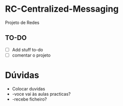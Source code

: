 # RC-Centralized-Messaging
Projeto de Redes

## TO-DO

- [ ] Add stuff to-do
- [ ] comentar o projeto

# Dúvidas

- Colocar duvidas
- -voce vai às aulas practicas?
- -recebe ficheiro?

